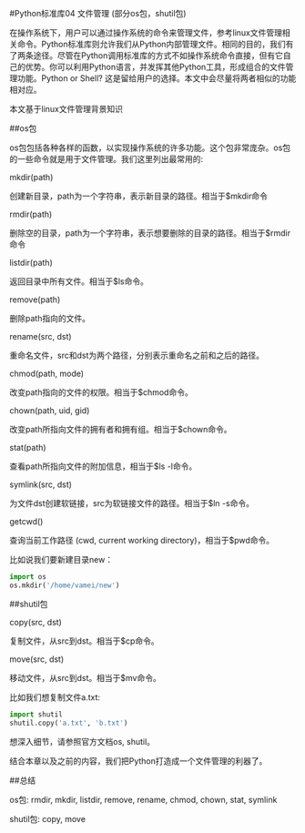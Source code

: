 #Python标准库04 文件管理 (部分os包，shutil包)

 

在操作系统下，用户可以通过操作系统的命令来管理文件，参考linux文件管理相关命令。Python标准库则允许我们从Python内部管理文件。相同的目的，我们有了两条途径。尽管在Python调用标准库的方式不如操作系统命令直接，但有它自己的优势。你可以利用Python语言，并发挥其他Python工具，形成组合的文件管理功能。Python or Shell? 这是留给用户的选择。本文中会尽量将两者相似的功能相对应。

本文基于linux文件管理背景知识

 

##os包 

os包包括各种各样的函数，以实现操作系统的许多功能。这个包非常庞杂。os包的一些命令就是用于文件管理。我们这里列出最常用的:

mkdir(path)

创建新目录，path为一个字符串，表示新目录的路径。相当于$mkdir命令

rmdir(path)

删除空的目录，path为一个字符串，表示想要删除的目录的路径。相当于$rmdir命令

listdir(path)

返回目录中所有文件。相当于$ls命令。

 

remove(path)

删除path指向的文件。

rename(src, dst)

重命名文件，src和dst为两个路径，分别表示重命名之前和之后的路径。 

 

chmod(path, mode)

改变path指向的文件的权限。相当于$chmod命令。

chown(path, uid, gid)

改变path所指向文件的拥有者和拥有组。相当于$chown命令。

stat(path)

查看path所指向文件的附加信息，相当于$ls -l命令。

symlink(src, dst)

为文件dst创建软链接，src为软链接文件的路径。相当于$ln -s命令。

 

getcwd()

查询当前工作路径 (cwd, current working directory)，相当于$pwd命令。

 

比如说我们要新建目录new：
```python
import os
os.mkdir('/home/vamei/new')
```

##shutil包

copy(src, dst)

复制文件，从src到dst。相当于$cp命令。

move(src, dst)

移动文件，从src到dst。相当于$mv命令。

 

比如我们想复制文件a.txt:
```python
import shutil
shutil.copy('a.txt', 'b.txt')
``` 

想深入细节，请参照官方文档os, shutil。

结合本章以及之前的内容，我们把Python打造成一个文件管理的利器了。

 

##总结

os包: rmdir, mkdir, listdir, remove, rename, chmod, chown, stat, symlink

shutil包: copy, move
